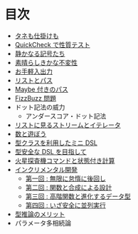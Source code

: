# 目次

* [タネも仕掛けも](docs/01-a-magical-trick.md)
* [QuickCheck で性質テスト](docs/02-a-simple-quickcheck-property.md)
* [静かなる記号たち](docs/03-silent-notation.md)
* [素晴らしきかな不変性](docs/04-efficient-immutables.md)
* [お手軽入出力](docs/05-easy-io.md)
* [リストとパス](docs/06-list-and-path.md)
* [Maybe 付きのパス](docs/07-the-maybe-path.md)
* [FizzBuzz 問題](docs/08-fizz-buzz.md)
* ドット記法の威力
    + アンダースコア・ドット記法
* [リストに見るストリームとイテレータ](docs/10-lists-are-streams-and-iterators.md)
* [数と遊ぼう](docs/11-fun-with-numbers.md)
* [型クラスを利用したミニ DSL](docs/12-a-mini-dsl-with-type-classes.md)
* [型安全な DSL を目指して](docs/13-enhancing-the-dsl-for-type-safety.md)
* [火星探査機コマンドと状態付き計算](docs/14-stateful-commands-for-the-mars-rover.md)
* [インクリメンタル開発](docs/15-incremental-development.md)
    + [第一回 : 無限に怠惰に後回し](docs/15-1-be-infinitely-lazy-and-defer-all-work.md)
    + [第二回 : 関数と合成による設計](docs/15-2-designing-with-functions-and-composition.md)
    + [第三回 : 高階関数と進化するデータ型](docs/15-3-higher-order-functions-and-data-type-evolution.md)
    + [第四回 : いざ安全に並列実行](docs/15-4-going-safely-parallel.md)
* [型推論のメリット](docs/16-the-merits-of-type-inference.md)
* パラメータ多相続論
